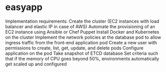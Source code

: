 # easyapp
Implementation requirements:  Create the cluster (EC2 instances with load balancer and elastic IP in case of AWS) Automate the provisioning of an EC2 instance using Ansible or Chef Puppet Install Docker and Kubernetes on the cluster Implement the network policies at the database pod to allow ingress traffic from the front-end application pod Create a new user with permissions to create, list, get, update, and delete pods Configure application on the pod Take snapshot of ETCD database Set criteria such that if the memory of CPU goes beyond 50%, environments automatically get scaled up and configured
